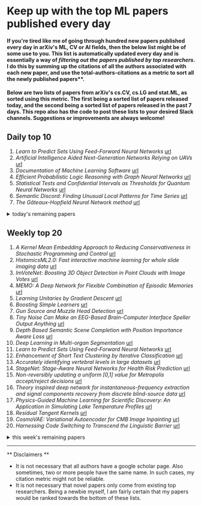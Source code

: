 # Keep up with the top ML papers published every day

#### If you're tired like me of going through hundred new papers published every day in arXiv's ML, CV or AI fields, then the below list might be of some use to you. This list is automatically updated every day and is essentially a way of *filtering out the papers published by top researchers*. I do this by summing up the citations of all the authors associated with each new paper, and use the total-authors-citations as a metric to sort all the newly published papers**. 

#### Below are two lists of papers from arXiv's cs.CV, cs.LG and stat.ML, as sorted using this metric. The first being a sorted list of papers released today, and the second being a sorted list of papers released in the past 7 days. This repo also has the code to post these lists to your desired Slack channels. Suggestions or improvements are always welcome!

## Daily top 10
1. *Learn to Predict Sets Using Feed-Forward Neural Networks* [url](http://arxiv.org/abs/2001.11845)
2. *Artificial Intelligence Aided Next-Generation Networks Relying on UAVs* [url](http://arxiv.org/abs/2001.11958)
3. *Documentation of Machine Learning Software* [url](http://arxiv.org/abs/2001.11956)
4. *Efficient Probabilistic Logic Reasoning with Graph Neural Networks* [url](http://arxiv.org/abs/2001.11850)
5. *Statistical Tests and Confidential Intervals as Thresholds for Quantum Neural Networks* [url](http://arxiv.org/abs/2001.11844)
6. *Semantic Discord: Finding Unusual Local Patterns for Time Series* [url](http://arxiv.org/abs/2001.11842)
7. *The Gâteaux-Hopfield Neural Network method* [url](http://arxiv.org/abs/2001.11853)
<details><summary>today's remaining papers</summary>
  <ol start=11>
  </ol>
</details>

## Weekly top 20
1. *A Kernel Mean Embedding Approach to Reducing Conservativeness in Stochastic Programming and Control* [url](http://arxiv.org/abs/2001.10398)
2. *HistomicsML2.0: Fast interactive machine learning for whole slide imaging data* [url](http://arxiv.org/abs/2001.11547)
3. *ImVoteNet: Boosting 3D Object Detection in Point Clouds with Image Votes* [url](http://arxiv.org/abs/2001.10692)
4. *MEMO: A Deep Network for Flexible Combination of Episodic Memories* [url](http://arxiv.org/abs/2001.10913)
5. *Learning Unitaries by Gradient Descent* [url](http://arxiv.org/abs/2001.11897)
6. *Boosting Simple Learners* [url](http://arxiv.org/abs/2001.11704)
7. *Gun Source and Muzzle Head Detection* [url](http://arxiv.org/abs/2001.11120)
8. *Tiny Noise Can Make an EEG-Based Brain-Computer Interface Speller Output Anything* [url](http://arxiv.org/abs/2001.11569)
9. *Depth Based Semantic Scene Completion with Position Importance Aware Loss* [url](http://arxiv.org/abs/2001.10709)
10. *Deep Learning in Multi-organ Segmentation* [url](http://arxiv.org/abs/2001.10619)
11. *Learn to Predict Sets Using Feed-Forward Neural Networks* [url](http://arxiv.org/abs/2001.11845)
12. *Enhancement of Short Text Clustering by Iterative Classification* [url](http://arxiv.org/abs/2001.11631)
13. *Accurately identifying vertebral levels in large datasets* [url](http://arxiv.org/abs/2001.10503)
14. *StageNet: Stage-Aware Neural Networks for Health Risk Prediction* [url](http://arxiv.org/abs/2001.10054)
15. *Non-reversibly updating a uniform [0,1] value for Metropolis accept/reject decisions* [url](http://arxiv.org/abs/2001.11950)
16. *Theory inspired deep network for instantaneous-frequency extraction and signal components recovery from discrete blind-source data* [url](http://arxiv.org/abs/2001.12006)
17. *Physics-Guided Machine Learning for Scientific Discovery: An Application in Simulating Lake Temperature Profiles* [url](http://arxiv.org/abs/2001.11086)
18. *Residual Tangent Kernels* [url](http://arxiv.org/abs/2001.10460)
19. *CosmoVAE: Variational Autoencoder for CMB Image Inpainting* [url](http://arxiv.org/abs/2001.11651)
20. *Harnessing Code Switching to Transcend the Linguistic Barrier* [url](http://arxiv.org/abs/2001.11258)
<details><summary>this week's remaining papers</summary>
  <ol start=21>
    <li><i>On the stability of projection-based model order reduction for convection-dominated laminar and turbulent flows</i> <a href="http://arxiv.org/abs/2001.10110">url</a></li>
    <li><i>Examining the Benefits of Capsule Neural Networks</i> <a href="http://arxiv.org/abs/2001.10964">url</a></li>
    <li><i>Semantic Adversarial Perturbations using Learnt Representations</i> <a href="http://arxiv.org/abs/2001.11055">url</a></li>
    <li><i>Patient Specific Biomechanics Are Clinically Significant In Accurate Computer Aided Surgical Image Guidance</i> <a href="http://arxiv.org/abs/2001.10717">url</a></li>
    <li><i>Identifying Mislabeled Data using the Area Under the Margin Ranking</i> <a href="http://arxiv.org/abs/2001.10528">url</a></li>
    <li><i>BioTouchPass2: Touchscreen Password Biometrics Using Time-Aligned Recurrent Neural Networks</i> <a href="http://arxiv.org/abs/2001.10223">url</a></li>
    <li><i>Going beyond accuracy: estimating homophily in social networks using predictions</i> <a href="http://arxiv.org/abs/2001.11171">url</a></li>
    <li><i>A Heteroscedastic Uncertainty Model for Decoupling Sources of MRI Image Quality</i> <a href="http://arxiv.org/abs/2001.11927">url</a></li>
    <li><i>BUT Opensat 2019 Speech Recognition System</i> <a href="http://arxiv.org/abs/2001.11360">url</a></li>
    <li><i>Learning Robust and Multilingual Speech Representations</i> <a href="http://arxiv.org/abs/2001.11128">url</a></li>
    <li><i>Early-detection and classification of live bacteria using time-lapse coherent imaging and deep learning</i> <a href="http://arxiv.org/abs/2001.10695">url</a></li>
    <li><i>Data-driven control of micro-climate in buildings; an event-triggered reinforcement learning approach</i> <a href="http://arxiv.org/abs/2001.10505">url</a></li>
    <li><i>Generalized Visual Information Analysis via Tensorial Algebra</i> <a href="http://arxiv.org/abs/2001.11708">url</a></li>
    <li><i>REST: Robust and Efficient Neural Networks for Sleep Monitoring in the Wild</i> <a href="http://arxiv.org/abs/2001.11363">url</a></li>
    <li><i>Artificial Intelligence Aided Next-Generation Networks Relying on UAVs</i> <a href="http://arxiv.org/abs/2001.11958">url</a></li>
    <li><i>MetaSelector: Meta-Learning for Recommendation with User-Level Adaptive Model Selection</i> <a href="http://arxiv.org/abs/2001.10378">url</a></li>
    <li><i>A Sparsity Inducing Nuclear-Norm Estimator (SpINNEr) for Matrix-Variate Regression in Brain Connectivity Analysis</i> <a href="http://arxiv.org/abs/2001.11548">url</a></li>
    <li><i>Convergence Guarantees for Gaussian Process Approximations Under Several Observation Models</i> <a href="http://arxiv.org/abs/2001.10818">url</a></li>
    <li><i>2018 Robotic Scene Segmentation Challenge</i> <a href="http://arxiv.org/abs/2001.11190">url</a></li>
    <li><i>Supervised Learning for Non-Sequential Data with the Canonical Polyadic Decomposition</i> <a href="http://arxiv.org/abs/2001.10109">url</a></li>
    <li><i>Lossless Compression of Mosaic Images with Convolutional Neural Network Prediction</i> <a href="http://arxiv.org/abs/2001.10484">url</a></li>
    <li><i>Leveraging Schema Labels to Enhance Dataset Search</i> <a href="http://arxiv.org/abs/2001.10112">url</a></li>
    <li><i>Reconstructing Natural Scenes from fMRI Patterns using BigBiGAN</i> <a href="http://arxiv.org/abs/2001.11761">url</a></li>
    <li><i>Binary Classification from Positive Data with Skewed Confidence</i> <a href="http://arxiv.org/abs/2001.10642">url</a></li>
    <li><i>Multi-task Learning for Speaker Verification and Voice Trigger Detection</i> <a href="http://arxiv.org/abs/2001.10816">url</a></li>
    <li><i>Stable Prediction with Model Misspecification and Agnostic Distribution Shift</i> <a href="http://arxiv.org/abs/2001.11713">url</a></li>
    <li><i>Faster Projection-free Online Learning</i> <a href="http://arxiv.org/abs/2001.11568">url</a></li>
    <li><i>Improving the Robustness of Graphs through Reinforcement Learning and Graph Neural Networks</i> <a href="http://arxiv.org/abs/2001.11279">url</a></li>
    <li><i>Neural MMO v1.3: A Massively Multiagent Game Environment for Training and Evaluating Neural Networks</i> <a href="http://arxiv.org/abs/2001.12004">url</a></li>
    <li><i>Extreme Algorithm Selection With Dyadic Feature Representation</i> <a href="http://arxiv.org/abs/2001.10741">url</a></li>
    <li><i>NAS-Bench-1Shot1: Benchmarking and Dissecting One-shot Neural Architecture Search</i> <a href="http://arxiv.org/abs/2001.10422">url</a></li>
    <li><i>The Indian Chefs Process</i> <a href="http://arxiv.org/abs/2001.10657">url</a></li>
    <li><i>MGCN: Descriptor Learning using Multiscale GCNs</i> <a href="http://arxiv.org/abs/2001.10472">url</a></li>
    <li><i>The Tensor Brain: Semantic Decoding for Perception and Memory</i> <a href="http://arxiv.org/abs/2001.11027">url</a></li>
    <li><i>Search for Better Students to Learn Distilled Knowledge</i> <a href="http://arxiv.org/abs/2001.11612">url</a></li>
    <li><i>HAMLET -- A Learning Curve-Enabled Multi-Armed Bandit for Algorithm Selection</i> <a href="http://arxiv.org/abs/2001.11261">url</a></li>
    <li><i>Consensus-based Optimization on the Sphere II: Convergence to Global Minimizers and Machine Learning</i> <a href="http://arxiv.org/abs/2001.11988">url</a></li>
    <li><i>Consensus-Based Optimization on the Sphere I: Well-Posedness and Mean-Field Limit</i> <a href="http://arxiv.org/abs/2001.11994">url</a></li>
    <li><i>Lattice-based Improvements for Voice Triggering Using Graph Neural Networks</i> <a href="http://arxiv.org/abs/2001.10822">url</a></li>
    <li><i>A framework for large-scale mapping of human settlement extent from Sentinel-2 images via fully convolutional neural networks</i> <a href="http://arxiv.org/abs/2001.11935">url</a></li>
    <li><i>Analysing Affective Behavior in the First ABAW 2020 Competition</i> <a href="http://arxiv.org/abs/2001.11409">url</a></li>
    <li><i>Multi-Source Deep Domain Adaptation for Quality Control in Retail Food Packaging</i> <a href="http://arxiv.org/abs/2001.10335">url</a></li>
    <li><i>On Calibration Neural Networks for extracting implied information from American options</i> <a href="http://arxiv.org/abs/2001.11786">url</a></li>
    <li><i>A tutorial on ensembles and deep learning fusion with MNIST as guiding thread: A complex heterogeneous fusion scheme reaching 10 digits error</i> <a href="http://arxiv.org/abs/2001.11486">url</a></li>
    <li><i>Learning Perception and Planning with Deep Active Inference</i> <a href="http://arxiv.org/abs/2001.11841">url</a></li>
    <li><i>Re-Examining Linear Embeddings for High-Dimensional Bayesian Optimization</i> <a href="http://arxiv.org/abs/2001.11659">url</a></li>
    <li><i>Distal Explanations for Explainable Reinforcement Learning Agents</i> <a href="http://arxiv.org/abs/2001.10284">url</a></li>
    <li><i>Learning to Catch Piglets in Flight</i> <a href="http://arxiv.org/abs/2001.10220">url</a></li>
    <li><i>Path Planning in Dynamic Environments using Generative RNNs and Monte Carlo Tree Search</i> <a href="http://arxiv.org/abs/2001.11597">url</a></li>
    <li><i>An Unsupervised Learning Model for Medical Image Segmentation</i> <a href="http://arxiv.org/abs/2001.10155">url</a></li>
    <li><i>Segmentation and Recovery of Superquadric Models using Convolutional Neural Networks</i> <a href="http://arxiv.org/abs/2001.10504">url</a></li>
    <li><i>Weakly Supervised Instance Segmentation by Deep Multi-Task Community Learning</i> <a href="http://arxiv.org/abs/2001.11207">url</a></li>
    <li><i>Revisiting Graph based Collaborative Filtering: A Linear Residual Graph Convolutional Network Approach</i> <a href="http://arxiv.org/abs/2001.10167">url</a></li>
    <li><i>Real-time Out-of-distribution Detection in Learning-Enabled Cyber-Physical Systems</i> <a href="http://arxiv.org/abs/2001.10494">url</a></li>
    <li><i>Using a memory of motion to efficiently achieve visual predictive control tasks</i> <a href="http://arxiv.org/abs/2001.11759">url</a></li>
    <li><i>Analyzing the Noise Robustness of Deep Neural Networks</i> <a href="http://arxiv.org/abs/2001.09395">url</a></li>
    <li><i>Deep NRSfM++: Towards 3D Reconstruction in the Wild</i> <a href="http://arxiv.org/abs/2001.10090">url</a></li>
    <li><i>Pre-defined Sparsity for Low-Complexity Convolutional Neural Networks</i> <a href="http://arxiv.org/abs/2001.10710">url</a></li>
    <li><i>Automated quantification of myocardial tissue characteristics from native T1 mapping using neural networks with Bayesian inference for uncertainty-based quality-control</i> <a href="http://arxiv.org/abs/2001.11711">url</a></li>
    <li><i>Self-Adversarial Learning with Comparative Discrimination for Text Generation</i> <a href="http://arxiv.org/abs/2001.11691">url</a></li>
    <li><i>Time-Domain Audio Source Separation Based on Wave-U-Net Combined with Discrete Wavelet Transform</i> <a href="http://arxiv.org/abs/2001.10190">url</a></li>
    <li><i>MSE-Optimal Neural Network Initialization via Layer Fusion</i> <a href="http://arxiv.org/abs/2001.10509">url</a></li>
    <li><i>AVATAR -- Machine Learning Pipeline Evaluation Using Surrogate Model</i> <a href="http://arxiv.org/abs/2001.11158">url</a></li>
    <li><i>Which way? Direction-Aware Attributed Graph Embedding</i> <a href="http://arxiv.org/abs/2001.11297">url</a></li>
    <li><i>Graph Convolution Machine for Context-aware Recommender System</i> <a href="http://arxiv.org/abs/2001.11402">url</a></li>
    <li><i>Encoding-based Memory Modules for Recurrent Neural Networks</i> <a href="http://arxiv.org/abs/2001.11771">url</a></li>
    <li><i>Discrete Signal Processing with Set Functions</i> <a href="http://arxiv.org/abs/2001.10290">url</a></li>
    <li><i>Deep Learning Based Unsupervised and Semi-supervised Classification for Keratoconus</i> <a href="http://arxiv.org/abs/2001.11653">url</a></li>
    <li><i>Maximum likelihood estimation and uncertainty quantification for Gaussian process approximation of deterministic functions</i> <a href="http://arxiv.org/abs/2001.10965">url</a></li>
    <li><i>Unsupervised Program Synthesis for Images using Tree-Structured LSTM</i> <a href="http://arxiv.org/abs/2001.10119">url</a></li>
    <li><i>Interpretable Machine Learning Model for Early Prediction of Mortality in Elderly Patients with Multiple Organ Dysfunction Syndrome (MODS): a Multicenter Retrospective Study and Cross Validation</i> <a href="http://arxiv.org/abs/2001.10977">url</a></li>
    <li><i>ABCTracker: an easy-to-use, cloud-based application for tracking multiple objects</i> <a href="http://arxiv.org/abs/2001.10072">url</a></li>
    <li><i>ANN-Based Detection in MIMO-OFDM Systems with Low-Resolution ADCs</i> <a href="http://arxiv.org/abs/2001.11643">url</a></li>
    <li><i>Robot Navigation in Unseen Spaces using an Abstract Map</i> <a href="http://arxiv.org/abs/2001.11684">url</a></li>
    <li><i>Predicting Goal-directed Attention Control Using Inverse-Reinforcement Learning</i> <a href="http://arxiv.org/abs/2001.11921">url</a></li>
    <li><i>A4 : Evading Learning-based Adblockers</i> <a href="http://arxiv.org/abs/2001.10999">url</a></li>
    <li><i>Deep Channel Learning For Large Intelligent Surfaces Aided mm-Wave Massive MIMO Systems</i> <a href="http://arxiv.org/abs/2001.11085">url</a></li>
    <li><i>GradientDICE: Rethinking Generalized Offline Estimation of Stationary Values</i> <a href="http://arxiv.org/abs/2001.11113">url</a></li>
    <li><i>Predicting Regression Probability Distributions with Imperfect Data Through Optimal Transformations</i> <a href="http://arxiv.org/abs/2001.10102">url</a></li>
    <li><i>Joint Visual-Temporal Embedding for Unsupervised Learning of Actions in Untrimmed Sequences</i> <a href="http://arxiv.org/abs/2001.11122">url</a></li>
    <li><i>Medical image reconstruction with image-adaptive priors learned by use of generative adversarial networks</i> <a href="http://arxiv.org/abs/2001.10830">url</a></li>
    <li><i>Machine Learning in Thermodynamics: Prediction of Activity Coefficients by Matrix Completion</i> <a href="http://arxiv.org/abs/2001.10675">url</a></li>
    <li><i>Learning Deep Analysis Dictionaries -- Part I: Unstructured Dictionaries</i> <a href="http://arxiv.org/abs/2001.12010">url</a></li>
    <li><i>Causal query in observational data with hidden variables</i> <a href="http://arxiv.org/abs/2001.10269">url</a></li>
    <li><i>Compensation of Fiber Nonlinearities in Digital Coherent Systems Leveraging Long Short-Term Memory Neural Networks</i> <a href="http://arxiv.org/abs/2001.11802">url</a></li>
    <li><i>A scale-dependent notion of effective dimension</i> <a href="http://arxiv.org/abs/2001.10872">url</a></li>
    <li><i>Local intrinsic dimensionality estimators based on concentration of measure</i> <a href="http://arxiv.org/abs/2001.11739">url</a></li>
    <li><i>Noise2Inverse: Self-supervised deep convolutional denoising for linear inverse problems in imaging</i> <a href="http://arxiv.org/abs/2001.11801">url</a></li>
    <li><i>OPFython: A Python-Inspired Optimum-Path Forest Classifier</i> <a href="http://arxiv.org/abs/2001.10420">url</a></li>
    <li><i>Canadian Adverse Driving Conditions Dataset</i> <a href="http://arxiv.org/abs/2001.10117">url</a></li>
    <li><i>Urban2Vec: Incorporating Street View Imagery and POIs for Multi-Modal Urban Neighborhood Embedding</i> <a href="http://arxiv.org/abs/2001.11101">url</a></li>
    <li><i>Inter-slice image augmentation based on frame interpolation for boosting medical image segmentation accuracy</i> <a href="http://arxiv.org/abs/2001.11698">url</a></li>
    <li><i>LIMITS: Lightweight Machine Learning for IoT Systems with Resource Limitations</i> <a href="http://arxiv.org/abs/2001.10189">url</a></li>
    <li><i>Evaluating the Progress of Deep Learning for Visual Relational Concepts</i> <a href="http://arxiv.org/abs/2001.10857">url</a></li>
    <li><i>Sub-Gaussian Matrices on Sets: Optimal Tail Dependence and Applications</i> <a href="http://arxiv.org/abs/2001.10631">url</a></li>
    <li><i>Statistical stability indices for LIME: obtaining reliable explanations for Machine Learning models</i> <a href="http://arxiv.org/abs/2001.11757">url</a></li>
    <li><i>Multivariate Gaussian Variational Inference by Natural Gradient Descent</i> <a href="http://arxiv.org/abs/2001.10025">url</a></li>
    <li><i>A Study of Fitness Landscapes for Neuroevolution</i> <a href="http://arxiv.org/abs/2001.11272">url</a></li>
    <li><i>Automatic lung segmentation in routine imaging is a data diversity problem, not a methodology problem</i> <a href="http://arxiv.org/abs/2001.11767">url</a></li>
    <li><i>Better Multi-class Probability Estimates for Small Data Sets</i> <a href="http://arxiv.org/abs/2001.11242">url</a></li>
    <li><i>Fast Graph Metric Learning via Gershgorin Disc Alignment</i> <a href="http://arxiv.org/abs/2001.10485">url</a></li>
    <li><i>Ellipse R-CNN: Learning to Infer Elliptical Object from Clustering and Occlusion</i> <a href="http://arxiv.org/abs/2001.11584">url</a></li>
    <li><i>Semi-Automatic Generation of Tight Binary Masks and Non-Convex Isosurfaces for Quantitative Analysis of 3D Biological Samples</i> <a href="http://arxiv.org/abs/2001.11469">url</a></li>
    <li><i>Deontological Ethics By Monotonicity Shape Constraints</i> <a href="http://arxiv.org/abs/2001.11990">url</a></li>
    <li><i>Modelling and Quantifying Membership Information Leakage in Machine Learning</i> <a href="http://arxiv.org/abs/2001.10648">url</a></li>
    <li><i>Treatment effect estimation with disentangled latent factors</i> <a href="http://arxiv.org/abs/2001.10652">url</a></li>
    <li><i>Concentration Inequalities for Multinoulli Random Variables</i> <a href="http://arxiv.org/abs/2001.11595">url</a></li>
    <li><i>Grassmannian Optimization for Online Tensor Completion and Tracking in the t-SVD Algebra</i> <a href="http://arxiv.org/abs/2001.11419">url</a></li>
    <li><i>H-OWAN: Multi-distorted Image Restoration with Tensor 1x1 Convolution</i> <a href="http://arxiv.org/abs/2001.10853">url</a></li>
    <li><i>Modality Compensation Network: Cross-Modal Adaptation for Action Recognition</i> <a href="http://arxiv.org/abs/2001.11657">url</a></li>
    <li><i>Continuous speech separation: dataset and analysis</i> <a href="http://arxiv.org/abs/2001.11482">url</a></li>
    <li><i>Compact recurrent neural networks for acoustic event detection on low-energy low-complexity platforms</i> <a href="http://arxiv.org/abs/2001.10876">url</a></li>
    <li><i>AU-AIR: A Multi-modal Unmanned Aerial Vehicle Dataset for Low Altitude Traffic Surveillance</i> <a href="http://arxiv.org/abs/2001.11737">url</a></li>
    <li><i>Augmenting Visual Question Answering with Semantic Frame Information in a Multitask Learning Approach</i> <a href="http://arxiv.org/abs/2001.11673">url</a></li>
    <li><i>Online LiDAR-SLAM for Legged Robots with Robust Registration and Deep-Learned Loop Closure</i> <a href="http://arxiv.org/abs/2001.10249">url</a></li>
    <li><i>Reservoir computing model of two-dimensional turbulent convection</i> <a href="http://arxiv.org/abs/2001.10280">url</a></li>
    <li><i>Lossless Attention in Convolutional Networks for Facial Expression Recognition in the Wild</i> <a href="http://arxiv.org/abs/2001.11869">url</a></li>
    <li><i>Real-time calibration of coherent-state receivers: learning by trial and error</i> <a href="http://arxiv.org/abs/2001.10283">url</a></li>
    <li><i>WISDoM: a framework for the Analysis of Wishart distributed matrices</i> <a href="http://arxiv.org/abs/2001.10342">url</a></li>
    <li><i>Unsupervised Pixel-level Road Defect Detection via Adversarial Image-to-Frequency Transform</i> <a href="http://arxiv.org/abs/2001.11175">url</a></li>
    <li><i>Assistive Relative Pose Estimation for On-orbit Assembly using Convolutional Neural Networks</i> <a href="http://arxiv.org/abs/2001.10673">url</a></li>
    <li><i>Image Embedded Segmentation: Combining Supervised and Unsupervised Objectives through Generative Adversarial Networks</i> <a href="http://arxiv.org/abs/2001.11202">url</a></li>
    <li><i>Two-Sample Testing for Event Impacts in Time Series</i> <a href="http://arxiv.org/abs/2001.11930">url</a></li>
    <li><i>The Case for Bayesian Deep Learning</i> <a href="http://arxiv.org/abs/2001.10995">url</a></li>
    <li><i>Continuous Emotion Recognition via Deep Convolutional Autoencoder and Support Vector Regressor</i> <a href="http://arxiv.org/abs/2001.11976">url</a></li>
    <li><i>Under the Radar: Learning to Predict Robust Keypoints for Odometry Estimation and Metric Localisation in Radar</i> <a href="http://arxiv.org/abs/2001.10789">url</a></li>
    <li><i>On Learning Vehicle Detection in Satellite Video</i> <a href="http://arxiv.org/abs/2001.10900">url</a></li>
    <li><i>Just Noticeable Difference for Machines to Generate Adversarial Images</i> <a href="http://arxiv.org/abs/2001.11064">url</a></li>
    <li><i>Hamiltonian Neural Networks for solving differential equations</i> <a href="http://arxiv.org/abs/2001.11107">url</a></li>
    <li><i>Ensemble Grammar Induction For Detecting Anomalies in Time Series</i> <a href="http://arxiv.org/abs/2001.11102">url</a></li>
    <li><i>Towards Learning Multi-agent Negotiations via Self-Play</i> <a href="http://arxiv.org/abs/2001.10208">url</a></li>
    <li><i>Adversarial Attacks on Convolutional Neural Networks in Facial Recognition Domain</i> <a href="http://arxiv.org/abs/2001.11137">url</a></li>
    <li><i>Learning Discrete Distributions by Dequantization</i> <a href="http://arxiv.org/abs/2001.11235">url</a></li>
    <li><i>iCap: Interative Image Captioning with Predictive Text</i> <a href="http://arxiv.org/abs/2001.11782">url</a></li>
    <li><i>TCMI: a non-parametric mutual-dependence estimator for multivariate continuous distributions</i> <a href="http://arxiv.org/abs/2001.11212">url</a></li>
    <li><i>Virtual KITTI 2</i> <a href="http://arxiv.org/abs/2001.10773">url</a></li>
    <li><i>QActor: On-line Active Learning for Noisy Labeled Stream Data</i> <a href="http://arxiv.org/abs/2001.10399">url</a></li>
    <li><i>Multi-label Prediction in Time Series Data using Deep Neural Networks</i> <a href="http://arxiv.org/abs/2001.10098">url</a></li>
    <li><i>f-BRS: Rethinking Backpropagating Refinement for Interactive Segmentation</i> <a href="http://arxiv.org/abs/2001.10331">url</a></li>
    <li><i>Controlling generative models with continuous factors of variations</i> <a href="http://arxiv.org/abs/2001.10238">url</a></li>
    <li><i>Uncovering life-course patterns with causal discovery and survival analysis</i> <a href="http://arxiv.org/abs/2001.11399">url</a></li>
    <li><i>A Hybrid Quantum enabled RBM Advantage: Convolutional Autoencoders For Quantum Image Compression and Generative Learning</i> <a href="http://arxiv.org/abs/2001.11946">url</a></li>
    <li><i>Fast Monte Carlo Dropout and Error Correction for Radio Transmitter Classification</i> <a href="http://arxiv.org/abs/2001.11963">url</a></li>
    <li><i>Additive Tree Ensembles: Reasoning About Potential Instances</i> <a href="http://arxiv.org/abs/2001.11905">url</a></li>
    <li><i>Causal Structure Discovery from Distributions Arising from Mixtures of DAGs</i> <a href="http://arxiv.org/abs/2001.11940">url</a></li>
    <li><i>Data Mining in Clinical Trial Text: Transformers for Classification and Question Answering Tasks</i> <a href="http://arxiv.org/abs/2001.11268">url</a></li>
    <li><i>ERA: A Dataset and Deep Learning Benchmark for Event Recognition in Aerial Videos</i> <a href="http://arxiv.org/abs/2001.11394">url</a></li>
    <li><i>Domain-Adversarial and -Conditional State Space Model for Imitation Learning</i> <a href="http://arxiv.org/abs/2001.11628">url</a></li>
    <li><i>Explainable Machine Learning Control -- robust control and stability analysis</i> <a href="http://arxiv.org/abs/2001.10056">url</a></li>
    <li><i>Investigating Classification Techniques with Feature Selection For Intention Mining From Twitter Feed</i> <a href="http://arxiv.org/abs/2001.10380">url</a></li>
    <li><i>A random forest based approach for predicting spreads in the primary catastrophe bond market</i> <a href="http://arxiv.org/abs/2001.10393">url</a></li>
    <li><i>Asymptotically Efficient Off-Policy Evaluation for Tabular Reinforcement Learning</i> <a href="http://arxiv.org/abs/2001.10742">url</a></li>
    <li><i>Multi-class Gaussian Process Classification with Noisy Inputs</i> <a href="http://arxiv.org/abs/2001.10523">url</a></li>
    <li><i>Faster Activity and Data Detection in Massive Random Access: A Multi-armed Bandit Approach</i> <a href="http://arxiv.org/abs/2001.10237">url</a></li>
    <li><i>Fast quantum learning with statistical guarantees</i> <a href="http://arxiv.org/abs/2001.10477">url</a></li>
    <li><i>Scalable Psychological Momentum Forecasting in Esports</i> <a href="http://arxiv.org/abs/2001.11274">url</a></li>
    <li><i>PulseSatellite: A tool using human-AI feedback loops for satellite image analysis in humanitarian contexts</i> <a href="http://arxiv.org/abs/2001.10685">url</a></li>
    <li><i>Convolutional Neural Networks as Summary Statistics for Approximate Bayesian Computation</i> <a href="http://arxiv.org/abs/2001.11760">url</a></li>
    <li><i>Regret Bounds for Decentralized Learning in Cooperative Multi-Agent Dynamical Systems</i> <a href="http://arxiv.org/abs/2001.10122">url</a></li>
    <li><i>Improving Language Identification for Multilingual Speakers</i> <a href="http://arxiv.org/abs/2001.11019">url</a></li>
    <li><i>Weakly Supervised Segmentation of Cracks on Solar Cells using Normalized Lp Norm</i> <a href="http://arxiv.org/abs/2001.11248">url</a></li>
    <li><i>Quaternion-Valued Recurrent Projection Neural Networks on Unit Quaternions</i> <a href="http://arxiv.org/abs/2001.11846">url</a></li>
    <li><i>Multiple Object Tracking by Flowing and Fusing</i> <a href="http://arxiv.org/abs/2001.11180">url</a></li>
    <li><i>Real-time Linear Operator Construction and State Estimation with Kalman Filter</i> <a href="http://arxiv.org/abs/2001.11256">url</a></li>
    <li><i>Crowdsourced Classification with XOR Queries: Fundamental Limits and An Efficient Algorithm</i> <a href="http://arxiv.org/abs/2001.11775">url</a></li>
    <li><i>On Newton Screening</i> <a href="http://arxiv.org/abs/2001.10616">url</a></li>
    <li><i>Graph Neighborhood Attentive Pooling</i> <a href="http://arxiv.org/abs/2001.10394">url</a></li>
    <li><i>Towards Open-Set Semantic Segmentation of Aerial Images</i> <a href="http://arxiv.org/abs/2001.10063">url</a></li>
    <li><i>Submodular Rank Aggregation on Score-based Permutations for Distributed Automatic Speech Recognition</i> <a href="http://arxiv.org/abs/2001.10529">url</a></li>
    <li><i>Variational Optimization on Lie Groups, with Examples of Leading (Generalized) Eigenvalue Problems</i> <a href="http://arxiv.org/abs/2001.10006">url</a></li>
    <li><i>SANST: A Self-Attentive Network for Next Point-of-Interest Recommendation</i> <a href="http://arxiv.org/abs/2001.10379">url</a></li>
    <li><i>Regularization Helps with Mitigating Poisoning Attacks: Distributionally-Robust Machine Learning Using the Wasserstein Distance</i> <a href="http://arxiv.org/abs/2001.10655">url</a></li>
    <li><i>Analytic Study of Double Descent in Binary Classification: The Impact of Loss</i> <a href="http://arxiv.org/abs/2001.11572">url</a></li>
    <li><i>Privacy-Preserving Gaussian Process Regression -- A Modular Approach to the Application of Homomorphic Encryption</i> <a href="http://arxiv.org/abs/2001.10893">url</a></li>
    <li><i>How Much and When Do We Need Higher-order Information in Hypergraphs? A Case Study on Hyperedge Prediction</i> <a href="http://arxiv.org/abs/2001.11181">url</a></li>
    <li><i>Audio-Visual Decision Fusion for WFST-based and seq2seq Models</i> <a href="http://arxiv.org/abs/2001.10832">url</a></li>
    <li><i>Channel-Attention Dense U-Net for Multichannel Speech Enhancement</i> <a href="http://arxiv.org/abs/2001.11542">url</a></li>
    <li><i>How Does BN Increase Collapsed Neural Network Filters?</i> <a href="http://arxiv.org/abs/2001.11216">url</a></li>
    <li><i>Functional Sequential Treatment Allocation with Covariates</i> <a href="http://arxiv.org/abs/2001.10996">url</a></li>
    <li><i>On Constraint Definability in Tractable Probabilistic Models</i> <a href="http://arxiv.org/abs/2001.11349">url</a></li>
    <li><i>Ballooning Multi-Armed Bandits</i> <a href="http://arxiv.org/abs/2001.10055">url</a></li>
    <li><i>Documentation of Machine Learning Software</i> <a href="http://arxiv.org/abs/2001.11956">url</a></li>
    <li><i>Sound field reconstruction in rooms: inpainting meets superresolution</i> <a href="http://arxiv.org/abs/2001.11263">url</a></li>
    <li><i>Fase-AL -- Adaptation of Fast Adaptive Stacking of Ensembles for Supporting Active Learning</i> <a href="http://arxiv.org/abs/2001.11466">url</a></li>
    <li><i>ParkingSticker: A Real-World Object Detection Dataset</i> <a href="http://arxiv.org/abs/2001.11639">url</a></li>
    <li><i>Early Forecasting of Text Classification Accuracy and F-Measure with Active Learning</i> <a href="http://arxiv.org/abs/2001.10337">url</a></li>
    <li><i>Reducing complexity and unidentifiability when modelling human atrial cells</i> <a href="http://arxiv.org/abs/2001.10954">url</a></li>
    <li><i>The KEEN Universe: An Ecosystem for Knowledge Graph Embeddings with a Focus on Reproducibility and Transferability</i> <a href="http://arxiv.org/abs/2001.10560">url</a></li>
    <li><i>Point Spread Function Modelling for Wide Field Small Aperture Telescopes with a Denoising Autoencoder</i> <a href="http://arxiv.org/abs/2001.11716">url</a></li>
    <li><i>Update Aware Device Scheduling for Federated Learning at the Wireless Edge</i> <a href="http://arxiv.org/abs/2001.10402">url</a></li>
    <li><i>A Review on Object Pose Recovery: from 3D Bounding Box Detectors to Full 6D Pose Estimators</i> <a href="http://arxiv.org/abs/2001.10609">url</a></li>
    <li><i>An Upper Bound of the Bias of Nadaraya-Watson Kernel Regression under Lipschitz Assumptions</i> <a href="http://arxiv.org/abs/2001.10972">url</a></li>
    <li><i>Centralized and distributed online learning for sparse time-varying optimization</i> <a href="http://arxiv.org/abs/2001.11939">url</a></li>
    <li><i>A study on the role of subsidiary information in replay attack spoofing detection</i> <a href="http://arxiv.org/abs/2001.11688">url</a></li>
    <li><i>LIBTwinSVM: A Library for Twin Support Vector Machines</i> <a href="http://arxiv.org/abs/2001.10073">url</a></li>
    <li><i>An Internal Clock Based Space-time Neural Network for Motion Speed Recognition</i> <a href="http://arxiv.org/abs/2001.10159">url</a></li>
    <li><i>CLCNet: Deep learning-based Noise Reduction for Hearing Aids using Complex Linear Coding</i> <a href="http://arxiv.org/abs/2001.10218">url</a></li>
    <li><i>Robust Method for Semantic Segmentation of Whole-Slide Blood Cell Microscopic Image</i> <a href="http://arxiv.org/abs/2001.10188">url</a></li>
    <li><i>Variational Autoencoders for Opponent Modeling in Multi-Agent Systems</i> <a href="http://arxiv.org/abs/2001.10829">url</a></li>
    <li><i>Locally Private Distributed Reinforcement Learning</i> <a href="http://arxiv.org/abs/2001.11718">url</a></li>
    <li><i>Adversarial Code Learning for Image Generation</i> <a href="http://arxiv.org/abs/2001.11539">url</a></li>
    <li><i>Comparison of scanned administrative document images</i> <a href="http://arxiv.org/abs/2001.10785">url</a></li>
    <li><i>Developing a gender classification approach in human face images using modified local binary patterns and tani-moto based nearest neighbor algorithm</i> <a href="http://arxiv.org/abs/2001.10966">url</a></li>
    <li><i>UAV Autonomous Localization using Macro-Features Matching with a CAD Model</i> <a href="http://arxiv.org/abs/2001.11610">url</a></li>
    <li><i>Safe Predictors for Enforcing Input-Output Specifications</i> <a href="http://arxiv.org/abs/2001.11062">url</a></li>
    <li><i>IoT Behavioral Monitoring via Network Traffic Analysis</i> <a href="http://arxiv.org/abs/2001.10632">url</a></li>
    <li><i>Dual Convolutional LSTM Network for Referring Image Segmentation</i> <a href="http://arxiv.org/abs/2001.11561">url</a></li>
    <li><i>The Direction-Aware, Learnable, Additive Kernels and the Adversarial Network for Deep Floor Plan Recognition</i> <a href="http://arxiv.org/abs/2001.11194">url</a></li>
    <li><i>Survey of Deep Reinforcement Learning for Motion Planning of Autonomous Vehicles</i> <a href="http://arxiv.org/abs/2001.11231">url</a></li>
    <li><i>NCVis: Noise Contrastive Approach for Scalable Visualization</i> <a href="http://arxiv.org/abs/2001.11411">url</a></li>
    <li><i>The Ladder Algorithm: Finding Repetitive Structures in Medical Images by Induction</i> <a href="http://arxiv.org/abs/2001.11284">url</a></li>
    <li><i>Black-Box Saliency Map Generation Using Bayesian Optimisation</i> <a href="http://arxiv.org/abs/2001.11366">url</a></li>
    <li><i>An Implicit Attention Mechanism for Deep Learning Pedestrian Re-identification Frameworks</i> <a href="http://arxiv.org/abs/2001.11267">url</a></li>
    <li><i>ABSent: Cross-Lingual Sentence Representation Mapping with Bidirectional GANs</i> <a href="http://arxiv.org/abs/2001.11121">url</a></li>
    <li><i>ERNIE-GEN: An Enhanced Multi-Flow Pre-training and Fine-tuning Framework for Natural Language Generation</i> <a href="http://arxiv.org/abs/2001.11314">url</a></li>
    <li><i>Efficient Probabilistic Logic Reasoning with Graph Neural Networks</i> <a href="http://arxiv.org/abs/2001.11850">url</a></li>
    <li><i>Simulation of electron-proton scattering events by a Feature-Augmented and Transformed Generative Adversarial Network (FAT-GAN)</i> <a href="http://arxiv.org/abs/2001.11103">url</a></li>
    <li><i>Optimized Feature Space Learning for Generating Efficient Binary Codes for Image Retrieval</i> <a href="http://arxiv.org/abs/2001.11400">url</a></li>
    <li><i>Margin Maximization as Lossless Maximal Compression</i> <a href="http://arxiv.org/abs/2001.10318">url</a></li>
    <li><i>Rich-Item Recommendations for Rich-Users via GCNN: Exploiting Dynamic and Static Side Information</i> <a href="http://arxiv.org/abs/2001.10495">url</a></li>
    <li><i>Statistical Tests and Confidential Intervals as Thresholds for Quantum Neural Networks</i> <a href="http://arxiv.org/abs/2001.11844">url</a></li>
    <li><i>Incorporating Joint Embeddings into Goal-Oriented Dialogues with Multi-Task Learning</i> <a href="http://arxiv.org/abs/2001.10468">url</a></li>
    <li><i>Finite-time Analysis of Kullback-Leibler Upper Confidence Bounds for Optimal Adaptive Allocation with Multiple Plays and Markovian Rewards</i> <a href="http://arxiv.org/abs/2001.11201">url</a></li>
    <li><i>Unsupervised Gaze Prediction in Egocentric Videos by Energy-based Surprise Modeling</i> <a href="http://arxiv.org/abs/2001.11580">url</a></li>
    <li><i>stream-learn -- open-source Python library for difficult data stream batch analysis</i> <a href="http://arxiv.org/abs/2001.11077">url</a></li>
    <li><i>Non-Determinism in TensorFlow ResNets</i> <a href="http://arxiv.org/abs/2001.11396">url</a></li>
    <li><i>Multi-Participant Multi-Class Vertical Federated Learning</i> <a href="http://arxiv.org/abs/2001.11154">url</a></li>
    <li><i>Semantic Discord: Finding Unusual Local Patterns for Time Series</i> <a href="http://arxiv.org/abs/2001.11842">url</a></li>
    <li><i>Don't Feed the Troll: Detecting Troll Behavior via Inverse Reinforcement Learning</i> <a href="http://arxiv.org/abs/2001.10570">url</a></li>
    <li><i>Fast Rates for Online Prediction with Abstention</i> <a href="http://arxiv.org/abs/2001.10623">url</a></li>
    <li><i>Learning the Hypotheses Space from data Part II: Convergence and Feasibility</i> <a href="http://arxiv.org/abs/2001.11578">url</a></li>
    <li><i>Generating Natural Adversarial Hyperspectral examples with a modified Wasserstein GAN</i> <a href="http://arxiv.org/abs/2001.09993">url</a></li>
    <li><i>Bayesian Reasoning with Deep-Learned Knowledge</i> <a href="http://arxiv.org/abs/2001.11031">url</a></li>
    <li><i>Bandit optimisation of functions in the Matérn kernel RKHS</i> <a href="http://arxiv.org/abs/2001.10396">url</a></li>
    <li><i>Print Defect Mapping with Semantic Segmentation</i> <a href="http://arxiv.org/abs/2001.10111">url</a></li>
    <li><i>Parameter Sharing in Coagent Networks</i> <a href="http://arxiv.org/abs/2001.10474">url</a></li>
    <li><i>Symmetrical Synthesis for Deep Metric Learning</i> <a href="http://arxiv.org/abs/2001.11658">url</a></li>
    <li><i>Deep Learning for Hindi Text Classification: A Comparison</i> <a href="http://arxiv.org/abs/2001.10340">url</a></li>
    <li><i>Objective Social Choice: Using Auxiliary Information to Improve Voting Outcomes</i> <a href="http://arxiv.org/abs/2001.10092">url</a></li>
    <li><i>A Graph-Based Approach for Active Learning in Regression</i> <a href="http://arxiv.org/abs/2001.11143">url</a></li>
    <li><i>Unsupervised Anomaly Detection for X-Ray Images</i> <a href="http://arxiv.org/abs/2001.10883">url</a></li>
    <li><i>Fast Video Object Segmentation using the Global Context Module</i> <a href="http://arxiv.org/abs/2001.11243">url</a></li>
    <li><i>Pseudo-Bidirectional Decoding for Local Sequence Transduction</i> <a href="http://arxiv.org/abs/2001.11694">url</a></li>
    <li><i>Short Text Classification via Term Graph</i> <a href="http://arxiv.org/abs/2001.10338">url</a></li>
    <li><i>Spatial-Adaptive Network for Single Image Denoising</i> <a href="http://arxiv.org/abs/2001.10291">url</a></li>
    <li><i>CSNNs: Unsupervised, Backpropagation-free Convolutional Neural Networks for Representation Learning</i> <a href="http://arxiv.org/abs/2001.10388">url</a></li>
    <li><i>Tri-graph Information Propagation for Polypharmacy Side Effect Prediction</i> <a href="http://arxiv.org/abs/2001.10516">url</a></li>
    <li><i>A Class of Linear Programs Solvable by Coordinate-wise Minimization</i> <a href="http://arxiv.org/abs/2001.10467">url</a></li>
    <li><i>An Adaptive and Near Parameter-free Evolutionary Computation Approach Towards True Automation in AutoML</i> <a href="http://arxiv.org/abs/2001.10178">url</a></li>
    <li><i>A Primer on Domain Adaptation</i> <a href="http://arxiv.org/abs/2001.09994">url</a></li>
    <li><i>Eigen-Stratified Models</i> <a href="http://arxiv.org/abs/2001.10389">url</a></li>
    <li><i>Breast mass segmentation based on ultrasonic entropy maps and attention gated U-Net</i> <a href="http://arxiv.org/abs/2001.10061">url</a></li>
    <li><i>COKE: Communication-Censored Kernel Learning for Decentralized Non-parametric Learning</i> <a href="http://arxiv.org/abs/2001.10133">url</a></li>
    <li><i>Real-Time Well Log Prediction From Drilling Data Using Deep Learning</i> <a href="http://arxiv.org/abs/2001.10156">url</a></li>
    <li><i>RIS Enhanced Massive Non-orthogonal Multiple Access Networks: Deployment and Passive Beamforming Design</i> <a href="http://arxiv.org/abs/2001.10363">url</a></li>
    <li><i>Statistical Exploration of Relationships Between Routine and Agnostic Features Towards Interpretable Risk Characterization</i> <a href="http://arxiv.org/abs/2001.10353">url</a></li>
    <li><i>The Enron Corpus: Where the Email Bodies are Buried?</i> <a href="http://arxiv.org/abs/2001.10374">url</a></li>
    <li><i>Deep combinatorial optimisation for optimal stopping time problems and stochastic impulse control. Application to swing options pricing and fixed transaction costs options hedging</i> <a href="http://arxiv.org/abs/2001.11247">url</a></li>
    <li><i>Reproducibility Challenge NeurIPS 2019 Report on "Competitive Gradient Descent"</i> <a href="http://arxiv.org/abs/2001.10820">url</a></li>
    <li><i>Interpreting Machine Learning Malware Detectors Which Leverage N-gram Analysis</i> <a href="http://arxiv.org/abs/2001.10916">url</a></li>
    <li><i>The Gâteaux-Hopfield Neural Network method</i> <a href="http://arxiv.org/abs/2001.11853">url</a></li>
    <li><i>Pretrained Transformers for Simple Question Answering over Knowledge Graphs</i> <a href="http://arxiv.org/abs/2001.11985">url</a></li>
    <li><i>An Autonomous Intrusion Detection System Using Ensemble of Advanced Learners</i> <a href="http://arxiv.org/abs/2001.11936">url</a></li>
    <li><i>A Generative Adversarial Network for AI-Aided Chair Design</i> <a href="http://arxiv.org/abs/2001.11715">url</a></li>
    <li><i>Edit Distance Embedding using Convolutional Neural Networks</i> <a href="http://arxiv.org/abs/2001.11692">url</a></li>
    <li><i>C-DLinkNet: considering multi-level semantic features for human parsing</i> <a href="http://arxiv.org/abs/2001.11690">url</a></li>
    <li><i>On the Convergence of Stochastic Gradient Descent with Low-Rank Projections for Convex Low-Rank Matrix Problems</i> <a href="http://arxiv.org/abs/2001.11668">url</a></li>
    <li><i>Towards a Kernel based Physical Interpretation of Model Uncertainty</i> <a href="http://arxiv.org/abs/2001.11495">url</a></li>
    <li><i>Transport Gaussian Processes for Regression</i> <a href="http://arxiv.org/abs/2001.11473">url</a></li>
    <li><i>A Rigorous Framework for the Mean Field Limit of Multilayer Neural Networks</i> <a href="http://arxiv.org/abs/2001.11443">url</a></li>
    <li><i>NAViDAd: A No-Reference Audio-Visual Quality Metric Based on a Deep Autoencoder</i> <a href="http://arxiv.org/abs/2001.11406">url</a></li>
    <li><i>Adversarial Training for Aspect-Based Sentiment Analysis with BERT</i> <a href="http://arxiv.org/abs/2001.11316">url</a></li>
    <li><i>A Deeper Look into Hybrid Images</i> <a href="http://arxiv.org/abs/2001.11302">url</a></li>
    <li><i>A CNN With Multi-scale Convolution for Hyperspectral Image Classification using Target-Pixel-Orientation scheme</i> <a href="http://arxiv.org/abs/2001.11198">url</a></li>
    <li><i>Automatic marker-free registration of tree point-cloud data based on rotating projection</i> <a href="http://arxiv.org/abs/2001.11192">url</a></li>
    <li><i>A Hybrid Two-layer Feature Selection Method Using GeneticAlgorithm and Elastic Net</i> <a href="http://arxiv.org/abs/2001.11177">url</a></li>
    <li><i>Kernel Selection for Modal Linear Regression: Optimal Kernel and IRLS Algorithm</i> <a href="http://arxiv.org/abs/2001.11168">url</a></li>
    <li><i>Adversarial Incremental Learning</i> <a href="http://arxiv.org/abs/2001.11152">url</a></li>
    <li><i>Blocked Clusterwise Regression</i> <a href="http://arxiv.org/abs/2001.11130">url</a></li>
    <li><i>Multi-Marginal Optimal Transport Defines a Generalized Metric</i> <a href="http://arxiv.org/abs/2001.11114">url</a></li>
    <li><i>3D Aggregated Faster R-CNN for General Lesion Detection</i> <a href="http://arxiv.org/abs/2001.11071">url</a></li>
    <li><i>FOCUS: Dealing with Label Quality Disparity in Federated Learning</i> <a href="http://arxiv.org/abs/2001.11359">url</a></li>
    <li><i>Constructing Deep Neural Networks with a Priori Knowledge of Wireless Tasks</i> <a href="http://arxiv.org/abs/2001.11355">url</a></li>
    <li><i>D2D-Enabled Data Sharing for Distributed Machine Learning at Wireless Network Edge</i> <a href="http://arxiv.org/abs/2001.11342">url</a></li>
    <li><i>Data integration and prediction models of photovoltaic production from Brazilian northeastern</i> <a href="http://arxiv.org/abs/2001.10866">url</a></li>
    <li><i>Bayesian Neural Architecture Search using A Training-Free Performance Metric</i> <a href="http://arxiv.org/abs/2001.10726">url</a></li>
    <li><i>Spiking Inception Module for Multi-layer Unsupervised Spiking Neural Networks</i> <a href="http://arxiv.org/abs/2001.10696">url</a></li>
    <li><i>Landmark2Vec: An Unsupervised Neural Network-Based Landmark Positioning Method</i> <a href="http://arxiv.org/abs/2001.10568">url</a></li>
    <li><i>Masked cross self-attention encoding for deep speaker embedding</i> <a href="http://arxiv.org/abs/2001.10817">url</a></li>
    <li><i>Hybrid Deep Embedding for Recommendations with Dynamic Aspect-Level Explanations</i> <a href="http://arxiv.org/abs/2001.10341">url</a></li>
  </ol>
</details>

-------------------------------------------------------------------------------
** Disclaimers **
* It is not necessary that all authors have a google scholar page. Also sometimes, two or more people have the same name. In such cases, my citation metric might not be reliable.
* It is not necessary that novel papers only come from existing top researchers. Being a newbie myself, I am fairly certain that my papers would be ranked towards the bottom of these lists.